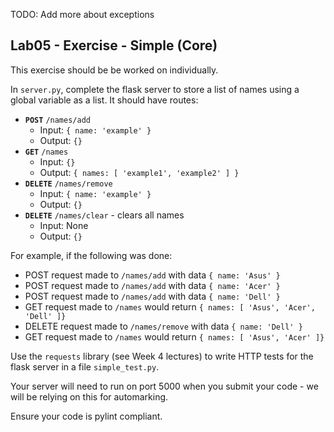 TODO: Add more about exceptions

## Lab05 - Exercise - Simple (Core)

This exercise should be be worked on individually.

In `server.py`, complete the flask server to store a list of names using a global variable as a list. It should have routes:
 * **`POST`** `/names/add`
   * Input: `{ name: 'example' }`
   * Output: `{}`
 * **`GET`** `/names`
   * Input: `{}`
   * Output: `{ names: [ 'example1', 'example2' ] }`
 * **`DELETE`** `/names/remove`
   * Input: `{ name: 'example' }`
   * Output: `{}`
 * **`DELETE`** `/names/clear` - clears all names
   * Input: None
   * Output: `{}`

For example, if the following was done:
 * POST request made to `/names/add` with data `{ name: 'Asus' }`
 * POST request made to `/names/add` with data `{ name: 'Acer' }`
 * POST request made to `/names/add` with data `{ name: 'Dell' }`
 * GET request made to `/names` would return `{ names: [ 'Asus', 'Acer', 'Dell' ]}`
 * DELETE request made to `/names/remove` with data `{ name: 'Dell' }`
 * GET request made to `/names` would return `{ names: [ 'Asus', 'Acer' ]}`

Use the `requests` library (see Week 4 lectures) to write HTTP tests for the flask server in a file `simple_test.py`.

Your server will need to run on port 5000 when you submit your code - we will be relying on this for automarking.

Ensure your code is pylint compliant.
